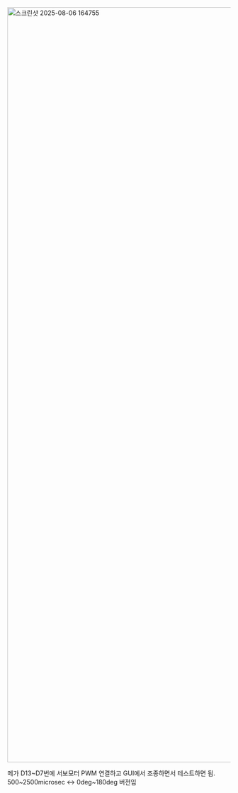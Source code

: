 <img width="2879" height="1703" alt="스크린샷 2025-08-06 164755" src="https://github.com/user-attachments/assets/47f65f25-444e-4c63-8401-bc1301e16013" />

메가 D13~D7번에 서보모터 PWM 연결하고 GUI에서 조종하면서 테스트하면 됨. 500~2500microsec <-> 0deg~180deg 버전임
